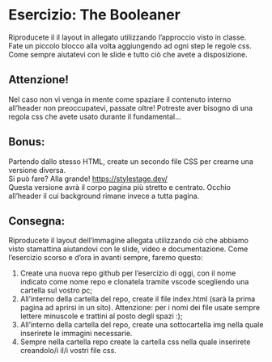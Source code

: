 Esercizio: The Booleaner
===
Riproducete il il layout in allegato utilizzando l’approccio visto in classe.  
Fate un piccolo blocco alla volta aggiungendo ad ogni step le regole css.  
Come sempre aiutatevi con le slide e tutto ciò che avete a disposizione.

## Attenzione!
Nel caso non vi venga in mente come spaziare il contenuto interno all’header non preoccupatevi, passate oltre! Potreste aver bisogno di una regola css che avete usato durante il fundamental...

## Bonus:
Partendo dallo stesso HTML, create un secondo file CSS per crearne una versione diversa.  
Si può fare? Alla grande! https://stylestage.dev/  
Questa versione avrà il corpo pagina più stretto e centrato. Occhio all’header il cui background rimane invece a tutta pagina.

## Consegna:
Riproducete il layout dell’immagine allegata utilizzando ciò che abbiamo visto stamattina aiutandovi con le slide, video e documentazione.
Come l’esercizio scorso e d’ora in avanti sempre, faremo questo:
1. Create una nuova repo github per l’esercizio di oggi, con il nome indicato come nome repo e clonatela tramite vscode scegliendo una cartella sul vostro pc;
2. All’interno della cartella del repo, create il file index.html (sarà la prima pagina ad aprirsi in un sito).
Attenzione: per i nomi dei file usate sempre lettere minuscole e trattini al posto degli spazi :);
3. All’interno della cartella del repo, create una sottocartella img nella quale inserirete le immagini necessarie.
4. Sempre nella cartella repo create la cartella css nella quale inserirete creandolo/i il/i vostri file css.